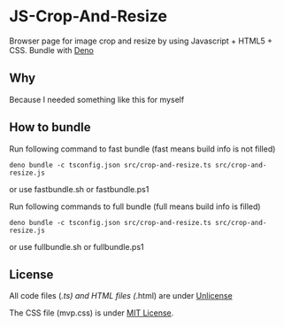 # JS-Crop-And-Resize

Browser page for image crop and resize by using Javascript + HTML5 + CSS. Bundle with [Deno](https://deno.land/)

## Why

Because I needed something like this for myself

## How to bundle

Run following command to fast bundle (fast means build info is not filled)
```
deno bundle -c tsconfig.json src/crop-and-resize.ts src/crop-and-resize.js
```
or use fastbundle.sh or fastbundle.ps1

Run following commands to full bundle (full means build info is filled)
```
deno bundle -c tsconfig.json src/crop-and-resize.ts src/crop-and-resize.js
```
or use fullbundle.sh or fullbundle.ps1


## License

All code files (*.ts) and HTML files (*.html) are under [Unlicense](https://unlicense.org/)

The CSS file (mvp.css) is under [MIT License](https://github.com/andybrewer/mvp/blob/master/LICENSE).